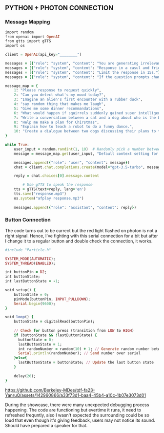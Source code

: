 ## PYTHON + PHOTON CONNECTION ##
### Message Mapping
```Ruby
import random
from openai import OpenAI
from gtts import gTTS
import os

client = OpenAI(api_key="________")

messages = [{"role": "system", "content": "You are generating irrelevant answer to the questions."}] 
messages = [{"role": "system", "content": "Response in a casul and friendly tone includes light-hearted teasing."}] 
messages = [{"role": "system", "content": "Limit the response in 15s."}] 
messages = [{"role": "system", "content": "If the question prompts change too frequent, ask them to be patient."}] 

message_map = {
    1: "Please response to request quickly",
    2: "Can you detect what's my mood today?",
    3: "Imagine an alien's first encounter with a rubber duck",
    4: "say random thing that makes me laugh",
    5: "Give me some dinner recommandations",
    6: "What would happen if squirrels suddenly gained super intelligence?",
    7: "Write a conversation between a cat and a dog about who is the better pet",
    8: "Help me make a plan for Chirstmas",
    9: "Explain how to teach a robot to do a funny dance.",
    10: "Create a dialogue between two dogs discussing their plans to take over the world.",
}

while True: 
    user_input = random.randint(1, 10)  # Randomly pick a number between 1 and 10
    message = message_map.get(user_input, "Default context setting for bot") 

    messages.append({"role": "user", "content": message})
    chat = client.chat.completions.create(model="gpt-3.5-turbo", messages=messages) 

    reply = chat.choices[0].message.content 

        # Use gTTS to speak the response
    tts = gTTS(text=reply, lang='en')
    tts.save("response.mp3")
    os.system("afplay response.mp3")
        
    messages.append({"role": "assistant", "content": reply})
```
### Button Connection
The code turns out to be currect but the red light flashed on photon is not a right signal. Hence, I've fighting with this serial connection for a bit but after I change it to a regular button and double check the connection, it works. 
```Ruby
#include "Particle.h"

SYSTEM_MODE(AUTOMATIC);
SYSTEM_THREAD(ENABLED);

int buttonPin = D2; 
int buttonState;
int lastButtonState = -1;

void setup() {
    buttonState = 0;
    pinMode(buttonPin, INPUT_PULLDOWN);
    Serial.begin(9600);
}

void loop() {
    buttonState = digitalRead(buttonPin);
  
    // Check for button press (transition from LOW to HIGH)
    if (buttonState && !lastButtonState) {
      buttonState = 0;
      lastButtonState = 1;
      int randomNumber = random(10) + 1; // Generate random number between 1 and 10
      Serial.println(randomNumber); // Send number over serial  
    }else{
      lastButtonState = buttonState; // Update the last button state
    }
    
    delay(20); 
}
```

https://github.com/Berkeley-MDes/tdf-fa23-YanruQ/assets/142960866/a33f73d1-baa4-45b4-a10c-1b07e3073d01

During the showcase, there were many unexpected debugging process happening. The code are functioning but evertime it runs, it need to refreshed frequntly, also I wasn't expected the surrounding could be so loud that even though it's giving feedback, users may not notice its sound. Should have prepared a speaker for that.
